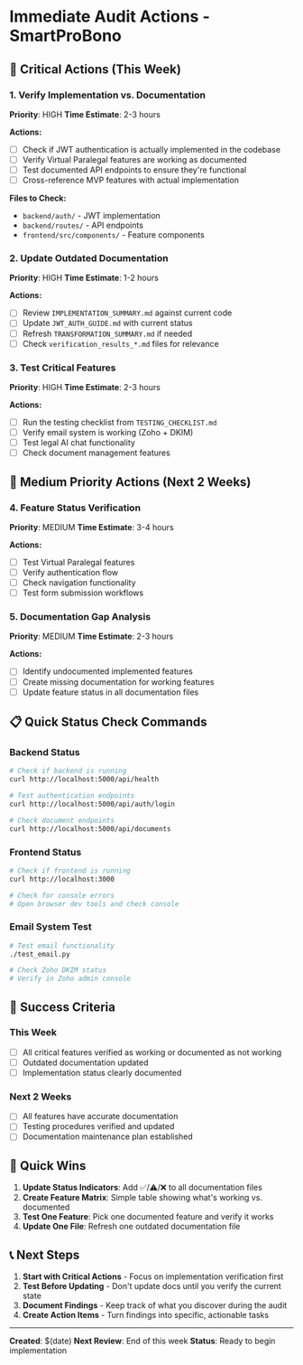 # Immediate Audit Actions - SmartProBono

## 🚨 Critical Actions (This Week)

### 1. **Verify Implementation vs. Documentation** 
**Priority**: HIGH
**Time Estimate**: 2-3 hours

**Actions:**
- [ ] Check if JWT authentication is actually implemented in the codebase
- [ ] Verify Virtual Paralegal features are working as documented
- [ ] Test documented API endpoints to ensure they're functional
- [ ] Cross-reference MVP features with actual implementation

**Files to Check:**
- `backend/auth/` - JWT implementation
- `backend/routes/` - API endpoints
- `frontend/src/components/` - Feature components

### 2. **Update Outdated Documentation**
**Priority**: HIGH
**Time Estimate**: 1-2 hours

**Actions:**
- [ ] Review `IMPLEMENTATION_SUMMARY.md` against current code
- [ ] Update `JWT_AUTH_GUIDE.md` with current status
- [ ] Refresh `TRANSFORMATION_SUMMARY.md` if needed
- [ ] Check `verification_results_*.md` files for relevance

### 3. **Test Critical Features**
**Priority**: HIGH
**Time Estimate**: 2-3 hours

**Actions:**
- [ ] Run the testing checklist from `TESTING_CHECKLIST.md`
- [ ] Verify email system is working (Zoho + DKIM)
- [ ] Test legal AI chat functionality
- [ ] Check document management features

## 🔄 Medium Priority Actions (Next 2 Weeks)

### 4. **Feature Status Verification**
**Priority**: MEDIUM
**Time Estimate**: 3-4 hours

**Actions:**
- [ ] Test Virtual Paralegal features
- [ ] Verify authentication flow
- [ ] Check navigation functionality
- [ ] Test form submission workflows

### 5. **Documentation Gap Analysis**
**Priority**: MEDIUM
**Time Estimate**: 2-3 hours

**Actions:**
- [ ] Identify undocumented implemented features
- [ ] Create missing documentation for working features
- [ ] Update feature status in all documentation files

## 📋 Quick Status Check Commands

### Backend Status
```bash
# Check if backend is running
curl http://localhost:5000/api/health

# Test authentication endpoints
curl http://localhost:5000/api/auth/login

# Check document endpoints
curl http://localhost:5000/api/documents
```

### Frontend Status
```bash
# Check if frontend is running
curl http://localhost:3000

# Check for console errors
# Open browser dev tools and check console
```

### Email System Test
```bash
# Test email functionality
./test_email.py

# Check Zoho DKIM status
# Verify in Zoho admin console
```

## 🎯 Success Criteria

### This Week
- [ ] All critical features verified as working or documented as not working
- [ ] Outdated documentation updated
- [ ] Implementation status clearly documented

### Next 2 Weeks
- [ ] All features have accurate documentation
- [ ] Testing procedures verified and updated
- [ ] Documentation maintenance plan established

## 🚀 Quick Wins

1. **Update Status Indicators**: Add ✅/⚠️/❌ to all documentation files
2. **Create Feature Matrix**: Simple table showing what's working vs. documented
3. **Test One Feature**: Pick one documented feature and verify it works
4. **Update One File**: Refresh one outdated documentation file

## 📞 Next Steps

1. **Start with Critical Actions** - Focus on implementation verification first
2. **Test Before Updating** - Don't update docs until you verify the current state
3. **Document Findings** - Keep track of what you discover during the audit
4. **Create Action Items** - Turn findings into specific, actionable tasks

---

**Created**: $(date)
**Next Review**: End of this week
**Status**: Ready to begin implementation
